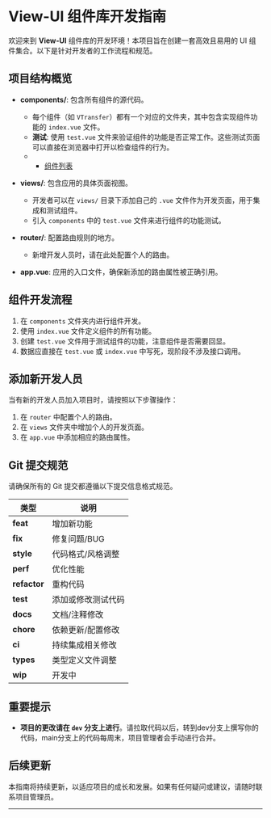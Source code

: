 # View-UI 组件库开发指南

欢迎来到 **View-UI** 组件库的开发环境！本项目旨在创建一套高效且易用的 UI 组件集合。以下是针对开发者的工作流程和规范。

## 项目结构概览

- **components/**: 包含所有组件的源代码。
  - 每个组件（如 `VTransfer`）都有一个对应的文件夹，其中包含实现组件功能的 `index.vue` 文件。
  - **测试**: 使用 `test.vue` 文件来验证组件的功能是否正常工作。这些测试页面可以直接在浏览器中打开以检查组件的行为。
  - - [组件列表](./components/VTransfer.md)

- **views/**: 包含应用的具体页面视图。
  - 开发者可以在 `views/` 目录下添加自己的 `.vue` 文件作为开发页面，用于集成和测试组件。
  - 引入 `components` 中的 `test.vue` 文件来进行组件的功能测试。

- **router/**: 配置路由规则的地方。
  - 新增开发人员时，请在此处配置个人的路由。

- **app.vue**: 应用的入口文件，确保新添加的路由属性被正确引用。

## 组件开发流程

1. 在 `components` 文件夹内进行组件开发。
2. 使用 `index.vue` 文件定义组件的所有功能。
3. 创建 `test.vue` 文件用于测试组件的功能，注意组件是否需要回显。
4. 数据应直接在 `test.vue` 或 `index.vue` 中写死，现阶段不涉及接口调用。

## 添加新开发人员

当有新的开发人员加入项目时，请按照以下步骤操作：
1. 在 `router` 中配置个人的路由。
2. 在 `views` 文件夹中增加个人的开发页面。
3. 在 `app.vue` 中添加相应的路由属性。

## Git 提交规范

请确保所有的 Git 提交都遵循以下提交信息格式规范。

| 类型         | 说明               |
| ------------ | ------------------ |
| **feat**     | 增加新功能         |
| **fix**      | 修复问题/BUG       |
| **style**    | 代码格式/风格调整  |
| **perf**     | 优化性能           |
| **refactor** | 重构代码           |
| **test**     | 添加或修改测试代码 |
| **docs**     | 文档/注释修改      |
| **chore**    | 依赖更新/配置修改  |
| **ci**       | 持续集成相关修改   |
| **types**    | 类型定义文件调整   |
| **wip**      | 开发中             |

## **重要提示**

- **项目的更改请在 `dev` 分支上进行**。请拉取代码以后，转到dev分支上撰写你的代码，main分支上的代码每周末，项目管理者会手动进行合并。

## 后续更新

本指南将持续更新，以适应项目的成长和发展。如果有任何疑问或建议，请随时联系项目管理员。

---
